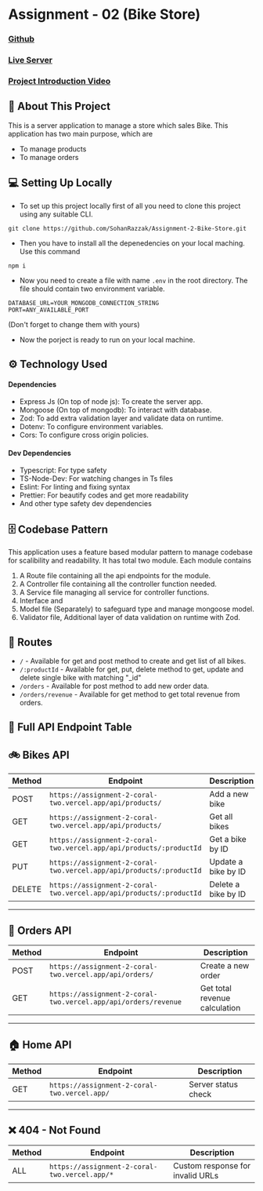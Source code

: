 # Assignment - 02 (Bike Store)

### [Github](https://https://github.com/SohanRazzak/Assignment-2-Bike-Store)

### [Live Server](https://assignment-2-coral-two.vercel.app/)

### [Project Introduction Video](https://)

## 🧩 About This Project

This is a server application to manage a store which sales Bike. This application has two main purpose, which are

- To manage products
- To manage orders

## 💻 Setting Up Locally

- To set up this project locally first of all you need to clone this project using any suitable CLI.

```
git clone https://github.com/SohanRazzak/Assignment-2-Bike-Store.git
```

- Then you have to install all the depenedencies on your local maching. Use this command

```
npm i
```

- Now you need to create a file with name `.env` in the root directory. The file should contain two environment variable.

```
DATABASE_URL=YOUR_MONGODB_CONNECTION_STRING
PORT=ANY_AVAILABLE_PORT
```

(Don't forget to change them with yours)

- Now the porject is ready to run on your local machine.

## ⚙ Technology Used

#### Dependencies

- Express Js (On top of node js): To create the server app.
- Mongoose (On top of mongodb): To interact with database.
- Zod: To add extra validation layer and validate data on runtime.
- Dotenv: To configure environment variables.
- Cors: To configure cross origin policies.

#### Dev Dependencies

- Typescript: For type safety
- TS-Node-Dev: For watching changes in Ts files
- Eslint: For linting and fixing syntax
- Prettier: For beautify codes and get more readability
- And other type safety dev dependencies

## 🗄 Codebase Pattern

This application uses a feature based modular pattern to manage codebase for scalibility and readability. It has total two module.
Each module contains

1. A Route file containing all the api endpoints for the module.
2. A Controller file containing all the controller function needed.
3. A Service file managing all service for controller functions.
4. Interface and
5. Model file (Separately) to safeguard type and manage mongoose model.
6. Validator file, Additional layer of data validation on runtime with Zod.

## 🚩 Routes

- `/` - Available for get and post method to create and get list of all bikes.
- `/:productId` - Available for get, put, delete method to get, update and delete single bike with matching "\_id"
- `/orders` - Available for post method to add new order data.
- `/orders/revenue` - Available for get method to get total revenue from orders.

## 💯 Full API Endpoint Table

## 🚲 Bikes API

| Method | Endpoint                                                            | Description         |
| ------ | ------------------------------------------------------------------- | ------------------- |
| POST   | `https://assignment-2-coral-two.vercel.app/api/products/`           | Add a new bike      |
| GET    | `https://assignment-2-coral-two.vercel.app/api/products/`           | Get all bikes       |
| GET    | `https://assignment-2-coral-two.vercel.app/api/products/:productId` | Get a bike by ID    |
| PUT    | `https://assignment-2-coral-two.vercel.app/api/products/:productId` | Update a bike by ID |
| DELETE | `https://assignment-2-coral-two.vercel.app/api/products/:productId` | Delete a bike by ID |

---

## 🛒 Orders API

| Method | Endpoint                                                       | Description                   |
| ------ | -------------------------------------------------------------- | ----------------------------- |
| POST   | `https://assignment-2-coral-two.vercel.app/api/orders/`        | Create a new order            |
| GET    | `https://assignment-2-coral-two.vercel.app/api/orders/revenue` | Get total revenue calculation |

---

## 🏠 Home API

| Method | Endpoint                                     | Description         |
| ------ | -------------------------------------------- | ------------------- |
| GET    | `https://assignment-2-coral-two.vercel.app/` | Server status check |

---

## ❌ 404 - Not Found

| Method | Endpoint                                      | Description                      |
| ------ | --------------------------------------------- | -------------------------------- |
| ALL    | `https://assignment-2-coral-two.vercel.app/*` | Custom response for invalid URLs |
